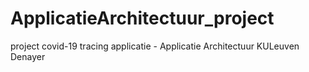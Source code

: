# ApplicatieArchitectuur_project
project covid-19 tracing applicatie - Applicatie Architectuur KULeuven Denayer
